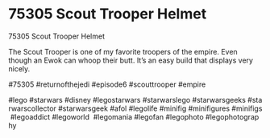 # 75305 Scout Trooper Helmet

75305 Scout Trooper Helmet

The Scout Trooper is one of my favorite troopers of the empire. Even though an Ewok can whoop their butt.
It’s an easy build that displays very nicely.

#75305 #returnofthejedi #episode6 #scouttrooper #empire

#lego #starwars #disney #legostarwars #starwarslego #starwarsgeeks #starwarscollector #starwarsgeek #afol #legolife #minifig #minifigures #minifigs #legoaddict #legoworld  #legomania #legofan #legophoto #legophotography

